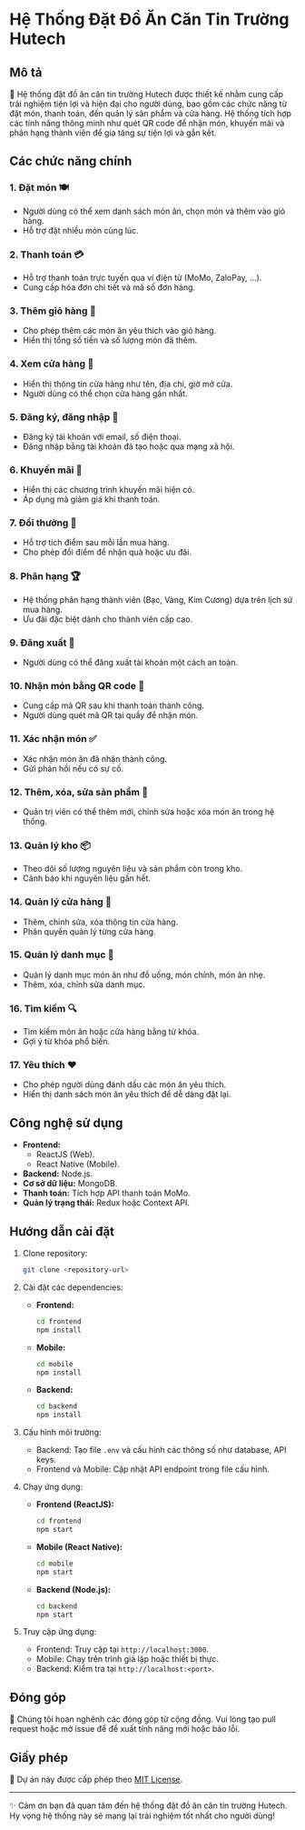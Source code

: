 # Hệ Thống Đặt Đồ Ăn Căn Tin Trường Hutech

## Mô tả
📜 Hệ thống đặt đồ ăn căn tin trường Hutech được thiết kế nhằm cung cấp trải nghiệm tiện lợi và hiện đại cho người dùng, bao gồm các chức năng từ đặt món, thanh toán, đến quản lý sản phẩm và cửa hàng. Hệ thống tích hợp các tính năng thông minh như quét QR code để nhận món, khuyến mãi và phân hạng thành viên để gia tăng sự tiện lợi và gắn kết.

## Các chức năng chính

### 1. Đặt món 🍽️
- Người dùng có thể xem danh sách món ăn, chọn món và thêm vào giỏ hàng.
- Hỗ trợ đặt nhiều món cùng lúc.

### 2. Thanh toán 💳
- Hỗ trợ thanh toán trực tuyến qua ví điện tử (MoMo, ZaloPay, ...).
- Cung cấp hóa đơn chi tiết và mã số đơn hàng.

### 3. Thêm giỏ hàng 🛒
- Cho phép thêm các món ăn yêu thích vào giỏ hàng.
- Hiển thị tổng số tiền và số lượng món đã thêm.

### 4. Xem cửa hàng 🏪
- Hiển thị thông tin cửa hàng như tên, địa chỉ, giờ mở cửa.
- Người dùng có thể chọn cửa hàng gần nhất.

### 5. Đăng ký, đăng nhập 🔐
- Đăng ký tài khoản với email, số điện thoại.
- Đăng nhập bằng tài khoản đã tạo hoặc qua mạng xã hội.

### 6. Khuyến mãi 🎉
- Hiển thị các chương trình khuyến mãi hiện có.
- Áp dụng mã giảm giá khi thanh toán.

### 7. Đổi thưởng 🎁
- Hỗ trợ tích điểm sau mỗi lần mua hàng.
- Cho phép đổi điểm để nhận quà hoặc ưu đãi.

### 8. Phân hạng 🏆
- Hệ thống phân hạng thành viên (Bạc, Vàng, Kim Cương) dựa trên lịch sử mua hàng.
- Ưu đãi đặc biệt dành cho thành viên cấp cao.

### 9. Đăng xuất 🚪
- Người dùng có thể đăng xuất tài khoản một cách an toàn.

### 10. Nhận món bằng QR code 📱
- Cung cấp mã QR sau khi thanh toán thành công.
- Người dùng quét mã QR tại quầy để nhận món.

### 11. Xác nhận món ✅
- Xác nhận món ăn đã nhận thành công.
- Gửi phản hồi nếu có sự cố.

### 12. Thêm, xóa, sửa sản phẩm 📝
- Quản trị viên có thể thêm mới, chỉnh sửa hoặc xóa món ăn trong hệ thống.

### 13. Quản lý kho 📦
- Theo dõi số lượng nguyên liệu và sản phẩm còn trong kho.
- Cảnh báo khi nguyên liệu gần hết.

### 14. Quản lý cửa hàng 🏢
- Thêm, chỉnh sửa, xóa thông tin cửa hàng.
- Phân quyền quản lý từng cửa hàng.

### 15. Quản lý danh mục 📂
- Quản lý danh mục món ăn như đồ uống, món chính, món ăn nhẹ.
- Thêm, xóa, chỉnh sửa danh mục.

### 16. Tìm kiếm 🔍
- Tìm kiếm món ăn hoặc cửa hàng bằng từ khóa.
- Gợi ý từ khóa phổ biến.

### 17. Yêu thích ❤️
- Cho phép người dùng đánh dấu các món ăn yêu thích.
- Hiển thị danh sách món ăn yêu thích để dễ dàng đặt lại.

## Công nghệ sử dụng
- **Frontend:**
  - ReactJS (Web).
  - React Native (Mobile).
- **Backend:** Node.js.
- **Cơ sở dữ liệu:** MongoDB.
- **Thanh toán:** Tích hợp API thanh toán MoMo.
- **Quản lý trạng thái:** Redux hoặc Context API.

## Hướng dẫn cài đặt

1. Clone repository:
   ```bash
   git clone <repository-url>
   ```

2. Cài đặt các dependencies:
   - **Frontend:**
     ```bash
     cd frontend
     npm install
     ```
   - **Mobile:**
     ```bash
     cd mobile
     npm install
     ```
   - **Backend:**
     ```bash
     cd backend
     npm install
     ```

3. Cấu hình môi trường:
   - Backend: Tạo file `.env` và cấu hình các thông số như database, API keys.
   - Frontend và Mobile: Cập nhật API endpoint trong file cấu hình.

4. Chạy ứng dụng:
   - **Frontend (ReactJS):**
     ```bash
     cd frontend
     npm start
     ```
   - **Mobile (React Native):**
     ```bash
     cd mobile
     npm start
     ```
   - **Backend (Node.js):**
     ```bash
     cd backend
     npm start
     ```

5. Truy cập ứng dụng:
   - Frontend: Truy cập tại `http://localhost:3000`.
   - Mobile: Chạy trên trình giả lập hoặc thiết bị thực.
   - Backend: Kiểm tra tại `http://localhost:<port>`.

## Đóng góp
🤝 Chúng tôi hoan nghênh các đóng góp từ cộng đồng. Vui lòng tạo pull request hoặc mở issue để đề xuất tính năng mới hoặc báo lỗi.

## Giấy phép
📜 Dự án này được cấp phép theo [MIT License](LICENSE).

---

✨ Cảm ơn bạn đã quan tâm đến hệ thống đặt đồ ăn căn tin trường Hutech. Hy vọng hệ thống này sẽ mang lại trải nghiệm tốt nhất cho người dùng!
